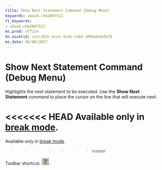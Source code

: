 ```yaml
---
title: Show Next Statement Command (Debug Menu)
keywords: vbui6.chm2007511
f1_keywords:
- vbui6.chm2007511
ms.prod: office
ms.assetid: cacc363c-bce1-dcde-ce8d-309dab42da78
ms.date: 06/08/2017
---
```



# Show Next Statement Command (Debug Menu)

Highlights the next statement to be executed. Use the  **Show** **Next** **Statement** command to place the cursor on the line that will execute next.

<<<<<<< HEAD
Available only in [break mode](../../Glossary/vbe-glossary.md).
=======
Available only in [break mode](../../Glossary/vbe-glossary.md#break-mode).
>>>>>>> master

Toolbar shortcut: 
![Toolbar button](../../../images/tbr_shns_ZA01201743.gif).


